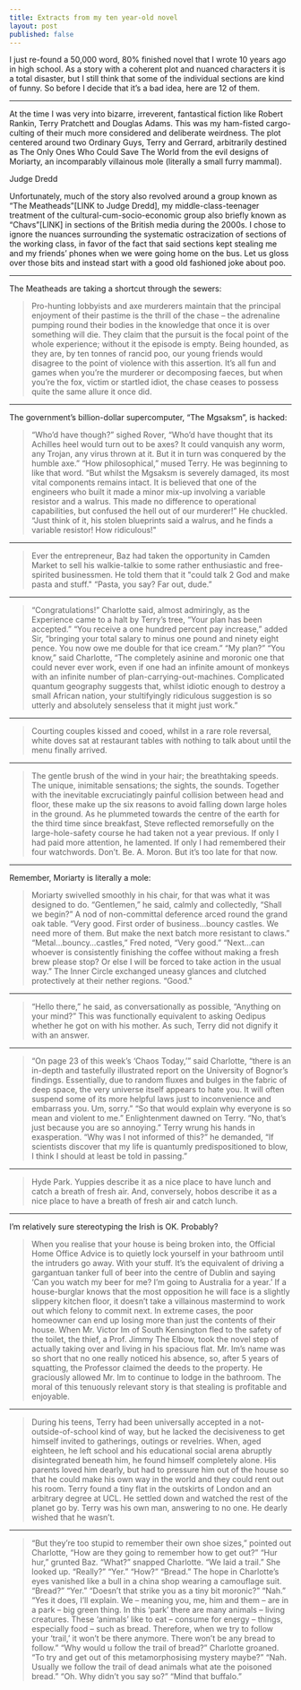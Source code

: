 ```yaml
---
title: Extracts from my ten year-old novel
layout: post
published: false
---
```

I just re-found a 50,000 word, 80% finished novel that I wrote 10 years ago in high school. As a story with a coherent plot and nuanced characters it is a total disaster, but I still think that some of the individual sections are kind of funny. So before I decide that it’s a bad idea, here are 12 of them.

---

At the time I was very into bizarre, irreverent, fantastical fiction like Robert Rankin, Terry Pratchett and Douglas Adams. This was my ham-fisted cargo-culting of their much more considered and deliberate weirdness. The plot centered around two Ordinary Guys, Terry and Gerrard, arbitrarily destined as The Only Ones Who Could Save The World from the evil designs of Moriarty, an incomparably villainous mole (literally a small furry mammal).

Judge Dredd

Unfortunately, much of the story also revolved around a group known as “The Meatheads”[LINK to Judge Dredd], my middle-class-teenager treatment of the cultural-cum-socio-economic group also briefly known as “Chavs”[LINK] in sections of the British media during the 2000s. I chose to ignore the nuances surrounding the systematic ostracization of sections of the working class, in favor of the fact that said sections kept stealing me and my friends’ phones when we were going home on the bus. Let us gloss over those bits and instead start with a good old fashioned joke about poo.

---

The Meatheads are taking a shortcut through the sewers:

> Pro-hunting lobbyists and axe murderers maintain that the principal enjoyment of their pastime is the thrill of the chase – the adrenaline pumping round their bodies in the knowledge that once it is over something will die. They claim that the pursuit is the focal point of the whole experience; without it the episode is empty.
> Being hounded, as they are, by ten tonnes of rancid poo, our young friends would disagree to the point of violence with this assertion. It’s all fun and games when you’re the murderer or decomposing faeces, but when you’re the fox, victim or startled idiot, the chase ceases to possess quite the same allure it once did.

---

The government’s billion-dollar supercomputer, “The Mgsaksm”, is hacked:

> “Who’d have though?” sighed Rover, “Who’d have thought that its Achilles heel would turn out to be axes? It could vanquish any worm, any Trojan, any virus thrown at it. But it in turn was conquered by the humble axe.”
>    “How philosophical,” mused Terry. He was beginning to like that word.
>    “But whilst the Mgsaksm is severely damaged, its most vital components remains intact. It is believed that one of the engineers who built it made a minor mix-up involving a variable resistor and a walrus. This made no difference to operational capabilities, but confused the hell out of our murderer!” He chuckled. “Just think of it, his stolen blueprints said a walrus, and he finds a variable resistor! How ridiculous!"

---

> Ever the entrepreneur, Baz had taken the opportunity in Camden Market to sell his walkie-talkie to some rather enthusiastic and free-spirited businessmen. He told them that it "could talk 2 God and make pasta and stuff."
>  “Pasta, you say? Far out, dude.”

---

> “Congratulations!” Charlotte said, almost admiringly, as the Experience came to a halt by Terry’s tree, “Your plan has been accepted.”
>    “You receive a one hundred percent pay increase,” added Sir, “bringing your total salary to minus one pound and ninety eight pence. You now owe me double for that ice cream.”
>    “My plan?”
>    “You know,” said Charlotte, “The completely asinine and moronic one that could never ever work, even if one had an infinite amount of monkeys with an infinite number of plan-carrying-out-machines. Complicated quantum geography suggests that, whilst idiotic enough to destroy a small African nation, your stultifyingly ridiculous suggestion is so utterly and absolutely senseless that it might just work.”

---

> Courting couples kissed and cooed, whilst in a rare role reversal, white doves sat at restaurant tables with nothing to talk about until the menu finally arrived.

---

> The gentle brush of the wind in your hair; the breathtaking speeds. The unique, inimitable sensations; the sights, the sounds. Together with the inevitable excruciatingly painful collision between head and floor, these make up the six reasons to avoid falling down large holes in the ground. 
>   As he plummeted towards the centre of the earth for the third time since breakfast, Steve reflected remorsefully on the large-hole-safety course he had taken not a year previous.
>   If only I had paid more attention, he lamented. If only I had remembered their four watchwords. Don’t. Be. A. Moron. But it’s too late for that now. 

---

Remember, Moriarty is literally a mole:

> Moriarty swivelled smoothly in his chair, for that was what it was designed to do. 
>   “Gentlemen,” he said, calmly and collectedly, “Shall we begin?” A nod of non-committal deference arced round the grand oak table. “Very good. First order of business…bouncy castles. We need more of them. But make the next batch more resistant to claws.”
>   “Metal…bouncy…castles,” Fred noted, “Very good.” 
>  “Next…can whoever is consistently finishing the coffee without making a fresh brew please stop? Or else I will be forced to take action in the usual way.” The Inner Circle exchanged uneasy glances and clutched protectively at their nether regions. “Good."

---

> “Hello there,” he said, as conversationally as possible, “Anything on your mind?” This was functionally equivalent to asking Oedipus whether he got on with his mother. As such, Terry did not dignify it with an answer.

---

> “On page 23 of this week’s ‘Chaos Today,’” said Charlotte, “there is an in-depth and tastefully illustrated report on the University of Bognor’s findings. Essentially, due to random fluxes and bulges in the fabric of deep space, the very universe itself appears to hate you. It will often suspend some of its more helpful laws just to inconvenience and embarrass you. Um, sorry.”
>   “So that would explain why everyone is so mean and violent to me.” Enlightenment dawned on Terry.
>   “No, that’s just because you are so annoying.”
>   Terry wrung his hands in exasperation. “Why was I not informed of this?” he demanded, “If scientists discover that my life is quantumly predispositioned to blow, I think I should at least be told in passing.” 

---

> Hyde Park. Yuppies describe it as a nice place to have lunch and catch a breath of fresh air.
>   And, conversely, hobos describe it as a nice place to have a breath of fresh air and catch lunch.  

---

I’m relatively sure stereotyping the Irish is OK. Probably?

> When you realise that your house is being broken into, the Official Home Office Advice is to quietly lock yourself in your bathroom until the intruders go away. With your stuff. It’s the equivalent of driving a gargantuan tanker full of beer into the centre of Dublin and saying ‘Can you watch my beer for me? I’m going to Australia for a year.’ If a house-burglar knows that the most opposition he will face is a slightly slippery kitchen floor, it doesn’t take a villainous mastermind to work out which felony to commit next.
>   In extreme cases, the poor homeowner can end up losing more than just the contents of their house. When Mr. Victor Im of South Kensington fled to the safety of the toilet, the thief, a Prof. Jimmy The Elbow, took the novel step of actually taking over and living in his spacious flat. Mr. Im’s name was so short that no one really noticed his absence, so, after 5 years of squatting, the Professor claimed the deeds to the property. He graciously allowed Mr. Im to continue to lodge in the bathroom.
>   The moral of this tenuously relevant story is that stealing is profitable and enjoyable. 

---

> During his teens, Terry had been universally accepted in a not-outside-of-school kind of way, but he lacked the decisiveness to get himself invited to gatherings, outings or revelries. When, aged eighteen, he left school and his educational social arena abruptly disintegrated beneath him, he found himself completely alone. His parents loved him dearly, but had to pressure him out of the house so that he could make his own way in the world and they could rent out his room. Terry found a tiny flat in the outskirts of London and an arbitrary degree at UCL. He settled down and watched the rest of the planet go by.
>   Terry was his own man, answering to no one.
>   He dearly wished that he wasn’t.

---

> “But they’re too stupid to remember their own shoe sizes,” pointed out Charlotte, “How are they going to remember how to get out?”
>   “Hur hur,” grunted Baz.
>   “What?” snapped Charlotte.
>   “We laid a trail.” She looked up.
>   “Really?”
>   “Yer.”
>   “How?”
>   “Bread.” The hope in Charlotte’s eyes vanished like a bull in a china shop wearing a camouflage suit. 
>   “Bread?”
>   “Yer.”
>   “Doesn’t that strike you as a tiny bit moronic?”
>   “Nah.”
>   “Yes it does, I’ll explain. We – meaning you, me, him and them – are in a park – big green thing. In this ‘park’ there are many animals – living creatures. These ‘animals’ like to eat – consume for energy – things, especially food – such as bread. Therefore, when we try to follow your ‘trail,’ it won’t be there anymore. There won’t be any bread to follow.”
>   “Why would u follow the trail of bread?” Charlotte groaned.
>   “To try and get out of this metamorphosising mystery maybe?”
>   “Nah. Usually we follow the trail of dead animals what ate the poisoned bread.”
>   “Oh. Why didn’t you say so?”
>   “Mind that buffalo.”
